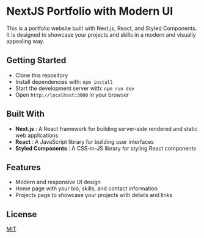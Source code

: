 # NextJS Portfolio with Modern UI

This is a portfolio website built with Next.js, React, and Styled Components. It is designed to showcase your projects and skills in a modern and visually appealing way.

## Getting Started

* Clone this repository
* Install dependencies with: ```npm install```
* Start the development server with: ``npm run dev``
* Open ``http://localhost:3000`` in your browser

## Built With

* **Next.js** : A React framework for building server-side rendered and static web applications
* **React** : A JavaScript library for building user interfaces
* **Styled Components** : A CSS-in-JS library for styling React components

## Features

* Modern and responsive UI design
* Home page with your bio, skills, and contact information
* Projects page to showcase your projects with details and links

## License

[MIT](https://choosealicense.com/licenses/mit/)